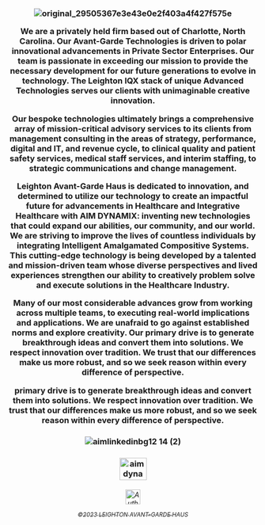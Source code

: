 
  <h3 align="middle">

![original_29505367e3e43e0e2f403a4f427f575e](https://user-images.githubusercontent.com/118361152/220478310-46e55f91-3419-4077-ae74-e5255d0196a4.gif)


We are a privately held firm based out of Charlotte, North Carolina. Our Avant-Garde Technologies is driven to polar innovational advancements in Private Sector Enterprises. Our team is passionate in exceeding our mission to provide the necessary development for our future generations to evolve in technology. The Leighton IQX stack of unique Advanced Technologies serves our clients with unimaginable creative innovation.

Our bespoke technologies ultimately brings a comprehensive array of mission-critical advisory services to its clients from management consulting in the areas of strategy, performance, digital and IT, and revenue cycle, to clinical quality and patient safety services, medical staff services, and interim staffing, to strategic communications and change management.

Leighton Avant-Garde Haus is dedicated to innovation, and determined to utilize our technology to create an impactful future for advancements in Healthcare and Integrative Healthcare with AIM DYNAMIX: inventing new technologies that could expand our abilities, our community, and our world. We are striving to improve the lives of countless individuals by integrating Intelligent Amalgamated Compositive Systems.  This cutting-edge technology is being developed by a talented and mission-driven team whose diverse perspectives and lived experiences strengthen our ability to creatively problem solve and execute solutions in the Healthcare Industry.

 Many of our most considerable advances grow from working across multiple teams, to executing real-world implications and applications. We are unafraid to go against established norms and explore creativity. Our primary drive is to generate breakthrough ideas and convert them into solutions. We respect innovation over tradition. We trust that our differences make us more robust, and so we seek reason within every difference of perspective. 

 primary drive is to generate breakthrough ideas and convert them into solutions. We respect innovation over tradition. We trust that our differences make us more robust, and so we seek reason within every difference of perspective.

 
  <h3 align="middle">

  
![aimlinkedinbg12 14 (2)](https://user-images.githubusercontent.com/119469038/209342013-ad59d147-7591-4a96-8714-495374bf51ad.png)

 <h3 align="middle">
 
   
  <a href="https://linkedin.com/company/theleightonhaus/" target="blank"><img align="center" src="https://raw.githubusercontent.com/rahuldkjain/github-profile-readme-generator/master/src/images/icons/Social/linked-in-alt.svg" alt="aimdynamix" height="45" width="55" /></a>
 
  <h6 align="middle">

  <a href="https://leightonavantgardehaus.github.io">
  <img align="center" alt="Auth" width="30px" src="https://simpleicons.vercel.app/stackblitz/000" /> 

<sub>©2023 LEIGHTON AVANT-GARDE HAUS</sub>

   
